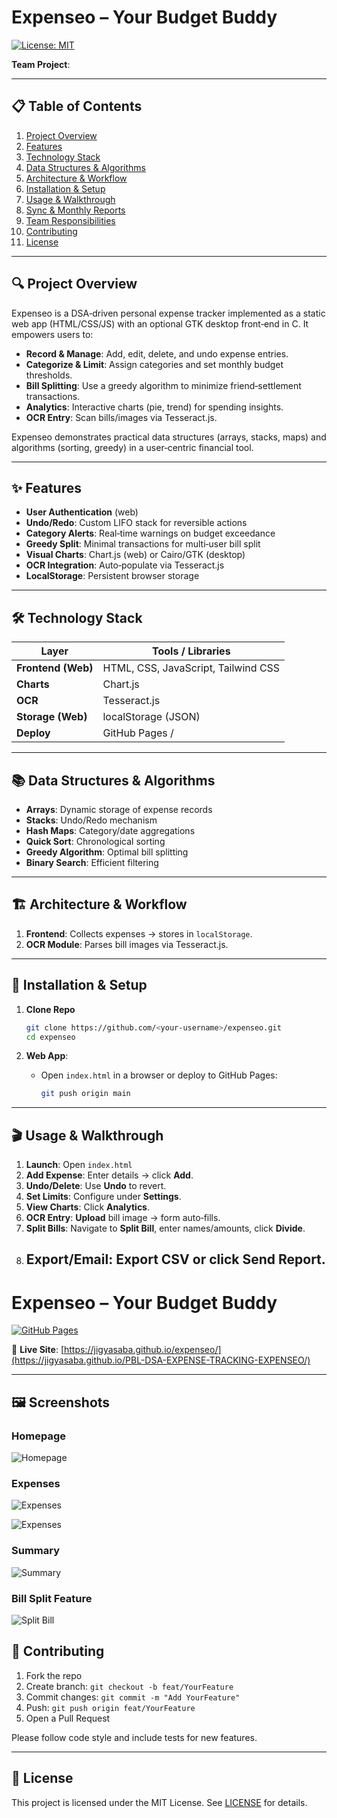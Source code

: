 # Expenseo – Your Budget Buddy

[![License: MIT](https://img.shields.io/badge/License-MIT-green.svg)](LICENSE)


**Team Project**:


---

## 📋 Table of Contents

1. [Project Overview](#project-overview)
2. [Features](#features)
3. [Technology Stack](#technology-stack)
4. [Data Structures & Algorithms](#data-structures--algorithms)
5. [Architecture & Workflow](#architecture--workflow)
6. [Installation & Setup](#installation--setup)
7. [Usage & Walkthrough](#usage--walkthrough)
8. [Sync & Monthly Reports](#sync--monthly-reports)
9. [Team Responsibilities](#team-responsibilities)
10. [Contributing](#contributing)
11. [License](#license)

---

## 🔍 Project Overview

Expenseo is a DSA‑driven personal expense tracker implemented as a static web app (HTML/CSS/JS) with an optional GTK desktop front‑end in C. It empowers users to:

* **Record & Manage**: Add, edit, delete, and undo expense entries.
* **Categorize & Limit**: Assign categories and set monthly budget thresholds.
* **Bill Splitting**: Use a greedy algorithm to minimize friend‐settlement transactions.
* **Analytics**: Interactive charts (pie, trend) for spending insights.
* **OCR Entry**: Scan bills/images via Tesseract.js.

Expenseo demonstrates practical data structures (arrays, stacks, maps) and algorithms (sorting, greedy) in a user‑centric financial tool.

---

## ✨ Features

* **User Authentication** (web)
* **Undo/Redo**: Custom LIFO stack for reversible actions
* **Category Alerts**: Real‑time warnings on budget exceedance
* **Greedy Split**: Minimal transactions for multi‑user bill split
* **Visual Charts**: Chart.js (web) or Cairo/GTK (desktop)
* **OCR Integration**: Auto‑populate via Tesseract.js
* **LocalStorage**: Persistent browser storage

---

## 🛠️ Technology Stack

| Layer                | Tools / Libraries                   |
| -------------------- | ----------------------------------- |
| **Frontend (Web)**   | HTML, CSS, JavaScript, Tailwind CSS |
| **Charts**           | Chart.js                            |
| **OCR**              | Tesseract.js                        |
| **Storage (Web)**    | localStorage (JSON)                 |           
| **Deploy**           | GitHub Pages /      |

---

## 📚 Data Structures & Algorithms

* **Arrays**: Dynamic storage of expense records
* **Stacks**: Undo/Redo mechanism
* **Hash Maps**: Category/date aggregations
* **Quick Sort**: Chronological sorting
* **Greedy Algorithm**: Optimal bill splitting
* **Binary Search**: Efficient filtering

---

## 🏗️ Architecture & Workflow

1. **Frontend**: Collects expenses → stores in `localStorage`.
2. **OCR Module**: Parses bill images via Tesseract.js.
---

## 🚀 Installation & Setup

1. **Clone Repo**

   ```bash
   git clone https://github.com/<your-username>/expenseo.git
   cd expenseo
   ```
2. **Web App**:

   * Open `index.html` in a browser or deploy to GitHub Pages:

     ```bash
     git push origin main
     ```
   

---

## 🎬 Usage & Walkthrough

1. **Launch**: Open `index.html`
2. **Add Expense**: Enter details → click **Add**.
3. **Undo/Delete**: Use **Undo** to revert.
4. **Set Limits**: Configure under **Settings**.
5. **View Charts**: Click **Analytics**.
6. **OCR Entry**: **Upload** bill image → form auto‑fills.
7. **Split Bills**: Navigate to **Split Bill**, enter names/amounts, click **Divide**.
8. **Export/Email**: **Export CSV** or click **Send Report**.
   --------
# Expenseo – Your Budget Buddy

[![GitHub Pages](https://img.shields.io/badge/Pages-Deployed-blue.svg)](https://jigyasaba.github.io/expenseo/)

🔗 **Live Site**: [https://jigyasaba.github.io/expenseo/](https://jigyasaba.github.io/PBL-DSA-EXPENSE-TRACKING-EXPENSEO/)

---
## 🖼️ Screenshots

### Homepage

![Homepage](docs/assets/HomePage.png)


### Expenses

![Expenses](docs/assets/Expense1.png)


![Expenses](docs/assets/Expense2.png)


### Summary

![Summary](docs/assets/Summary.png)


### Bill Split Feature

![Split Bill](docs/assets/Split.png)


## 🤝 Contributing

1. Fork the repo
2. Create branch: `git checkout -b feat/YourFeature`
3. Commit changes: `git commit -m "Add YourFeature"`
4. Push: `git push origin feat/YourFeature`
5. Open a Pull Request

Please follow code style and include tests for new features.

---

## 📄 License

This project is licensed under the MIT License. See [LICENSE](LICENSE) for details.
